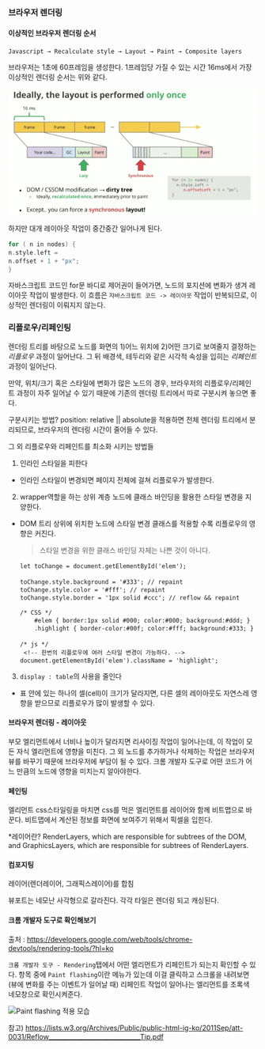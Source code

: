 ### 브라우저 렌더링

#### 이상적인 브라우저 렌더링 순서

`Javascript → Recalculate style → Layout → Paint → Composite layers`

브라우저는 1초에 60프레임을 생성한다. 1프레임당 가질 수 있는 시간 16ms에서 가장 이상적인 렌더링 순서는 위와 같다.


![Alt text](./img/rendering.png)

하지만 대개 레이아웃 작업이 중간중간 일어나게 된다.

```c
for ( n in nodes) {
n.style.left =
n.offset + 1 + "px";
}
```
자바스크립트 코드인 for문 바디로 제어권이 들어가면, 노드의 포지션에 변화가  생겨 레이아웃 작업이 발생한다. 이 흐름은 `자바스크립트 코드 -> 레이아웃` 작업이 반복되므로, 이상적인 렌더링이 이뤄지지 않는다.


### 리플로우/리페인팅
렌더링 트리를 바탕으로 노드를 화면의 1)어느 위치에 2)어떤 크기로 보여줄지 결정하는 *리플로우* 과정이 일어난다. 그 뒤 배경색, 테두리와 같은 시각적 속성을 입히는 *리페인트* 과정이 일어난다.

만약, 위치/크기 혹은 스타일에 변화가 많은 노드의 경우, 브라우저의 리플로우/리페인트 과정이 자주 일어날 수 있기 때문에 기존의 렌더링 트리에서 따로 구분시켜 놓으면 좋다.

구분시키는 방법? position: relative || absolute을 적용하면 전체 렌더링 트리에서 분리되므로, 브라우저의 렌더링 시간이 줄어들 수 있다.

그 외 리플로우와 리페인트를 최소화 시키는 방법들

1. 인라인 스타일을 피한다 
-  인라인 스타일이 변경되면 페이지 전체에 걸쳐 리플로우가 발생한다.

2. wrapper역할을 하는 상위 계층 노드에 클래스 바인딩을 활용한 스타일 변경을 지양한다.
-  DOM 트리 상위에 위치한 노드에 스타일 변경 클래스를 적용할 수록 리플로우의 영향은 커진다. 

    > 스타일 변경을 위한 클래스 바인딩 자체는 나쁜 것이 아니다.

    ```
    let toChange = document.getElementById('elem');

    toChange.style.background = '#333'; // repaint
    toChange.style.color = '#fff'; // repaint
    toChange.style.border = '1px solid #ccc'; // reflow && repaint
    ```

    ```
    /* CSS */
        #elem { border:1px solid #000; color:#000; background:#ddd; }
        .highlight { border-color:#00f; color:#fff; background:#333; }

    /* js */
     <!-- 한번의 리플로우에 여러 스타일 변경이 가능하다. -->
    document.getElementById('elem').className = 'highlight';
    ```

3. `display : table`의 사용을 줄인다
- 표 안에 있는 하나의 셀(cell)이 크기가 달라지면, 다른 셀의 레이아웃도 자연스레 영향을 받으므로 리플로우가 많이 발생할 수 있다.


#### 브라우저 렌더링 - 레이아웃

부모 엘리먼트에서 너비나 높이가 달라지면 리사이징 작업이 일어나는데, 이 작업이 모든 자식 엘리먼트에 영향을 미친다. 그 외 노드를 추가하거나 삭제하는 작업은 브라우저 뷰를 바꾸기 때문에 브라우저에 부담이 될 수 있다. 크롬 개발자 도구로 어떤 코드가 어느 만큼의 노드에 영향을 미치는지 알아야한다.

#### 페인팅

엘리먼트 css스타일링을 마치면 css를 먹은 엘리먼트를 레이어와 함께 비트맵으로 바꾼다. 비트맵에서 계산된 정보를 화면에 보여주기 위해서 픽셀을 입힌다.

*레이어란?
RenderLayers, which are responsible for subtrees of the DOM, and GraphicsLayers, which are responsible for subtrees of RenderLayers.

#### 컴포지팅
레이어(렌더레이어, 그래픽스레이어)를 합침


뷰포트는 네모난 사각형으로 갈라진다. 각각 타일은 렌더링 되고 캐싱된다.

#### 크롬 개발자 도구로 확인해보기
출처 : https://developers.google.com/web/tools/chrome-devtools/rendering-tools/?hl=ko

`크롬 개발자 도구 - Rendering`탭에서 어떤 엘리먼트가 리페인트가 되는지 확인할 수 있다. 항목 중에 `Paint flashing`이란 메뉴가 있는데 이걸 클릭하고 스크롤을 내려보면(뷰에 변화를 주는 이벤트가 일어날 때) 리페인트 작업이 일어나는 엘리먼트를 초록색 네모창으로 확인시켜준다.  

![Paint flashing 적용 모습](checkPainting.gif)


참고)
https://lists.w3.org/Archives/Public/public-html-ig-ko/2011Sep/att-0031/Reflow_____________________________Tip.pdf
